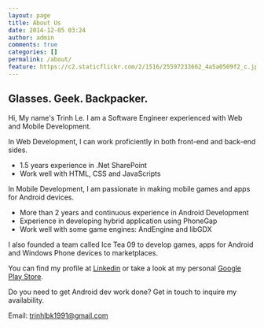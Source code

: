 ```yaml
---
layout: page
title: About Us
date: 2014-12-05 03:24
author: admin
comments: true
categories: []
permalink: /about/
feature: https://c2.staticflickr.com/2/1516/25597233662_4a5a0509f2_c.jpg
---
```


## Glasses. Geek. Backpacker.

Hi, My name's Trinh Le. I am a Software Engineer experienced with Web and Mobile Development.

In Web Development, I can work proficiently in both front-end and  back-end sides.
- 1.5 years experience in .Net SharePoint
- Work well with HTML, CSS and JavaScripts

In Mobile Development, I am passionate in making mobile games and apps for Android devices.
- More than 2 years and continuous  experience in Android Development
- Experience in developing hybrid application using PhoneGap
- Work well with some game engines: AndEngine and libGDX

I also founded a team called Ice Tea 09 to develop games, apps for Android and Windows Phone devices to marketplaces.

You can find my profile at <a target="_blank" href="https://www.linkedin.com/in/trinhlbk1991">Linkedin</a> or take a look at my personal <a target="_blank" href="https://play.google.com/store/apps/dev?id=7059334999797832434">Google Play Store</a>.

Do you need to get Android dev work done? Get in touch to inquire my availability.

Email: <a target="_blank" href="mailto:trinhlbk1991@gmail.com" target="_top">trinhlbk1991@gmail.com</a>

